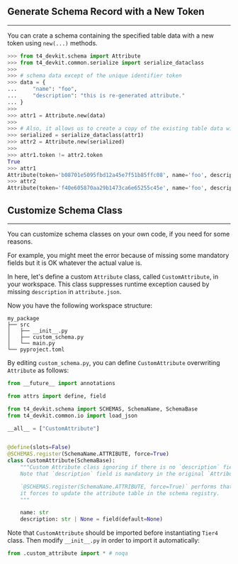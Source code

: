 ## Generate Schema Record with a New Token

---

You can crate a schema containing the specified table data with a new token using `new(...)` methods.

```python
>>> from t4_devkit.schema import Attribute
>>> from t4_devkit.common.serialize import serialize_dataclass
>>>
>>> # schema data except of the unique identifier token
>>> data = {
...     "name": "foo",
...     "description": "this is re-generated attribute."
... }
>>>
>>> attr1 = Attribute.new(data)
>>>
>>> # Also, it allows us to create a copy of the existing table data with a new token
>>> serialized = serialize_dataclass(attr1)
>>> attr2 = Attribute.new(serialized)
>>>
>>> attr1.token != attr2.token
True
>>> attr1
Attribute(token='b08701e5095fbd12a45e7f51b85ffc08', name='foo', description='this is re-generated attribute.')
>>> attr2
Attribute(token='f40e605870aa29b1473ca6e65255c45e', name='foo', description='this is re-generated attribute.')
```

## Customize Schema Class

---

You can customize schema classes on your own code, if you need for some reasons.

For example, you might meet the error because of missing some mandatory fields but it is OK whatever the actual value is.

In here, let's define a custom `Attribute` class, called `CustomAttribute`, in your workspace.
This class suppresses runtime exception caused by missing `description` in `attribute.json`.

Now you have the following workspace structure:

```shell
my_package
├── src
│   ├── __init__.py
│   ├── custom_schema.py
│   └── main.py
└── pyproject.toml
```

By editing `custom_schema.py`, you can define `CustomAttribute` overwriting `Attribute` as follows:

```python title="custom_schema.py"
from __future__ import annotations

from attrs import define, field

from t4_devkit.schema import SCHEMAS, SchemaName, SchemaBase
from t4_devkit.common.io import load_json

__all__ = ["CustomAttribute"]


@define(slots=False)
@SCHEMAS.register(SchemaName.ATTRIBUTE, force=True)
class CustomAttribute(SchemaBase):
    """Custom Attribute class ignoring if there is no `description` field.
    Note that `description` field is mandatory in the original `Attribute` class.

    `@SCHEMAS.register(SchemaName.ATTRIBUTE, force=True)` performs that
    it forces to update the attribute table in the schema registry.
    """

    name: str
    description: str | None = field(default=None)
```

Note that `CustomAttribute` should be imported before instantiating `Tier4` class.
Then modify `__init__.py` in order to import it automatically:

```python title="__init__.py"
from .custom_attribute import * # noqa
```
